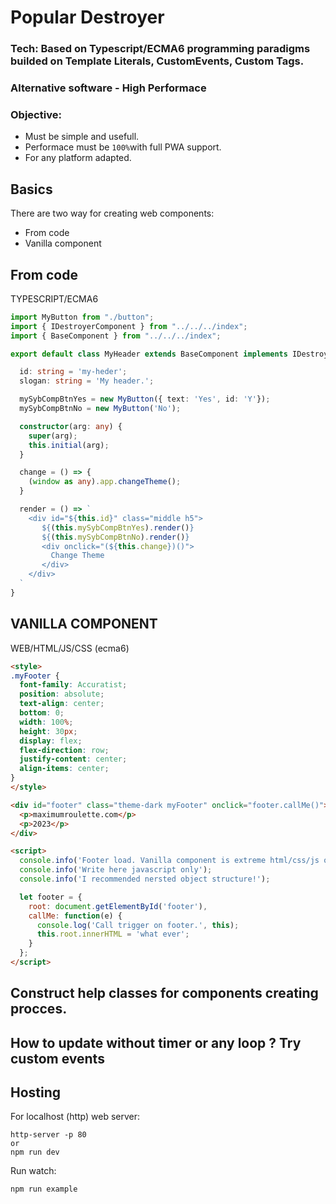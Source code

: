 
# Popular Destroyer

### Tech: Based on Typescript/ECMA6 programming paradigms builded on Template Literals, CustomEvents, Custom Tags.
### Alternative software - High Performace
### Objective: 
 - Must be simple and usefull.
 - Performace must be `100%`with full PWA support.
 - For any platform adapted.

## Basics

There are two way for creating web components:
 - From code
 - Vanilla component

## From code
TYPESCRIPT/ECMA6

```typescript
import MyButton from "./button";
import { IDestroyerComponent } from "../../../index";
import { BaseComponent } from "../../../index";

export default class MyHeader extends BaseComponent implements IDestroyerComponent {

  id: string = 'my-heder';
  slogan: string = 'My header.';

  mySybCompBtnYes = new MyButton({ text: 'Yes', id: 'Y'});
  mySybCompBtnNo = new MyButton('No');

  constructor(arg: any) {
    super(arg);
    this.initial(arg);
  }

  change = () => {
    (window as any).app.changeTheme();
  }

  render = () => `
    <div id="${this.id}" class="middle h5">
       ${(this.mySybCompBtnYes).render()}
       ${(this.mySybCompBtnNo).render()}
       <div onclick="(${this.change})()">
         Change Theme
       </div>
    </div>
  `
}
```

## VANILLA COMPONENT
WEB/HTML/JS/CSS (ecma6)

```html
<style>
.myFooter {
  font-family: Accuratist;
  position: absolute;
  text-align: center;
  bottom: 0;
  width: 100%;
  height: 30px;
  display: flex;
  flex-direction: row;
  justify-content: center;
  align-items: center;
}
</style>

<div id="footer" class="theme-dark myFooter" onclick="footer.callMe()">
  <p>maximumroulette.com</p>
  <p>2023</p>
</div>

<script>
  console.info('Footer load. Vanilla component is extreme html/css/js orientend.');
  console.info('Write here javascript only');
  console.info('I recommended nersted object structure!');

  let footer = {
    root: document.getElementById('footer'),
    callMe: function(e) {
      console.log('Call trigger on footer.', this);
      this.root.innerHTML = 'what ever';
    }
  };
</script>
```

## Construct help classes for components creating procces.
## How to update without timer or any loop ? Try custom events



## Hosting

For localhost (http) web server:
```
http-server -p 80
or
npm run dev
```

Run watch:
```
npm run example
```
